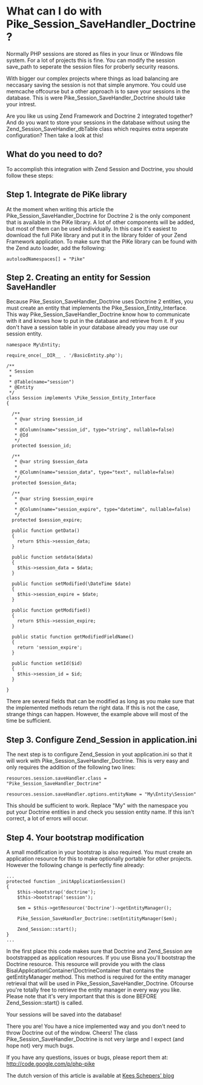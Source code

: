 # What can I do with Pike\_Session\_SaveHandler\_Doctrine? #

Normally PHP sessions are stored as files in your linux or Windows file system. For a lot of projects this is fine. You can modify the session save\_path to seperate the session files for proberly security reasons.

With bigger our complex projects where things as load balancing are neccasary saving the session is not that simple anymore. You could use memcache offcourse but a other approach is to save your sessions in the database. This is were Pike\_Session\_SaveHandler\_Doctrine should take your intrest.

Are you like us using Zend Framework and Doctrine 2 integrated together? And do you want to store your sessions in the database without using the Zend\_Session\_SaveHandler\_dbTable class which requires extra seperate configuration? Then take a look at this!

## What do you need to do? ##
To accomplish this integration with Zend Session and Doctrine, you should follow these steps:

## Step 1. Integrate de PiKe library ##
At the moment when writing this article the Pike\_Session\_SaveHandler\_Doctrine for Doctrine 2 is the only component that is available in the PiKe library. A lot of other components will be added, but most of them can be used individually. In this case it's easiest to download the full PiKe library and put it in the library folder of your Zend Framework application. To make sure that the PiKe library can be found with the Zend auto loader, add the following:

```
autoloadNamespaces[] = "Pike"
```

## Step 2. Creating an entity for Session SaveHandler ##
Because Pike\_Session\_SaveHandler\_Doctrine uses Doctrine 2 entities, you must create an entity that implements the Pike\_Session\_Entity\_Interface. This way Pike\_Session\_SaveHandler\_Doctrine know how to communicate with it and knows how to put in the database and retrieve from it. If you don't have a session table in your database already you may use our session entity.

```
namespace My\Entity;
 
require_once(__DIR__ . '/BasicEntity.php');
 
/**
 * Session
 *
 * @Table(name="session")
 * @Entity
 */
class Session implements \Pike_Session_Entity_Interface
{
 
  /**
   * @var string $session_id
   *
   * @Column(name="session_id", type="string", nullable=false)
   * @Id
   */
  protected $session_id;
 
  /**
   * @var string $session_data
   *
   * @Column(name="session_data", type="text", nullable=false)
   */
  protected $session_data;
 
  /**
   * @var string $session_expire
   *
   * @Column(name="session_expire", type="datetime", nullable=false)
   */
  protected $session_expire;
 
  public function getData()
  {
    return $this->session_data;
  }
 
  public function setdata($data)
  {
    $this->session_data = $data;
  }
 
  public function setModified(\DateTime $date)
  {
    $this->session_expire = $date;
  }
 
  public function getModified()
  {
    return $this->session_expire;
  }
 
  public static function getModifiedFieldName()
  {
    return 'session_expire';
  }
 
  public function setId($id)
  {
    $this->session_id = $id;
  }
 
}
```

There are several fields that can be modified as long as you make sure that the implemented methods return the right data. If this is not the case, strange things can happen. However, the example above will most of the time be sufficient.

## Step 3. Configure Zend\_Session in application.ini ##
The next step is to configure Zend\_Session in yout application.ini so that it will work with Pike\_Session\_SaveHandler\_Doctrine. This is very easy and only requires the addition of the following two lines:

```
resources.session.saveHandler.class = "Pike_Session_SaveHandler_Doctrine"

resources.session.saveHandler.options.entityName = "My\Entity\Session"
```

This should be sufficient to work. Replace "My" with the namespace you put your Doctrine entities in and check you session entity name. If this isn't correct, a lot of errors will occur.

## Step 4. Your bootstrap modification ##
A small modification in your bootstrap is also required. You must create an application resource for this to make optionally portable for other projects. However the following change is perfectly fine already:

```
...
protected function _initApplicationSession() 
{
    $this->bootstrap('doctrine');
    $this->bootstrap('session');
 
    $em = $this->getResource('Doctrine')->getEntityManager();
 
    Pike_Session_SaveHandler_Doctrine::setEntitityManager($em);
 
    Zend_Session::start();     
}
...
```

In the first place this code makes sure that Doctrine and Zend\_Session are bootstrapped as application resources. If you use Bisna you'll bootstrap the Doctrine resource. This resource will provide you with the class Bisa\Application\Container\DoctrineContainer that contains the getEntityManager method. This method is required for the entity manager retrieval that will be used in Pike\_Session\_SaveHandler\_Doctrine. Ofcourse you're totally free to retrieve the entity manager in every way you like. Please note that it's very important that this is done BEFORE Zend\_Session::start() is called.

Your sessions will be saved into the database!

There you are! You have a nice implemented way and you don't need to throw Doctrine out of the window. Cheers! The class Pike\_Session\_SaveHandler\_Doctrine is not very large and I expect (and hope not) very much bugs.

If you have any questions, issues or bugs, please report them at:
http://code.google.com/p/php-pike

The dutch version of this article is available at [Kees Schepers' blog](http://www.keesschepers.nl/2011/08/02/zend-session-doctrine-2/)